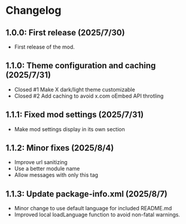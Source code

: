 # Changelog

## 1.0.0: First release (2025/7/30)

* First release of the mod.

## 1.1.0: Theme configuration and caching (2025/7/31)

* Closed #1 Make X dark/light theme customizable
* Closed #2 Add caching to avoid x.com oEmbed API throtling

## 1.1.1: Fixed mod settings (2025/7/31)

* Make mod settings display in its own section

## 1.1.2: Minor fixes (2025/8/4)

* Improve url sanitizing
* Use a better module name
* Allow messages with only this tag

## 1.1.3: Update package-info.xml (2025/8/7)

* Minor change to use default language for included README.md
* Improved local loadLanguage function to avoid non-fatal warnings.
